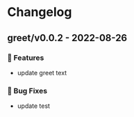 # Changelog

<!-- insert-new-changelog-here -->
## greet/v0.0.2 - 2022-08-26

### 🚀 Features
+ update greet text

### 🐛 Bug Fixes
+ update test

